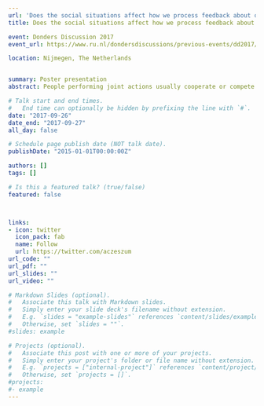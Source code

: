 ```yaml
---
url: 'Does the social situations affect how we process feedback about our actions7'
title: Does the social situations affect how we process feedback about our actions?

event: Donders Discussion 2017
event_url: https://www.ru.nl/dondersdiscussions/previous-events/dd2017/general-dd2017/

location: Nijmegen, The Netherlands


summary: Poster presentation
abstract: People performing joint actions usually cooperate or compete to achieve their joint or individual goals. In the present study, we focused on developing a paradigm investigating interactions between neurophysiological signals as measured by EEG and monetary rewards in cooperative and competitive situations. We investigated the feedback-related negativity (FRN) and the f-P300 event-related potentials elicited by feedback. Twenty pairs (N=40) of participants performed a joint four-alternative forced choice (4AFC) memory task. At the end of each trial, participants received visual feedback related to both their individual performances and the resulting monetary rewards. The feedback included individual and joint errors as well as the resulting positive, negative or neutral monetary rewards. Note, the schema of monetary rewards were dependent on the social situation, i.e., cooperative or competitive. Our preliminary results suggest that the FRN is a generic component evaluating the outcome of an action but it is not modulated by the social situation. However, f-P300, component following FRN is strongly affected by the social situation. Namely, the feedback about our actions in competitive situation elicits significantly more positive ERP responses than in cooperative situation. Moreover, response times in competitive situation are faster than in cooperative situation. Taken together, our results suggest that the behavioral (response times) and neurophysiological (f-P300) measures are modulated by social situations. Furthermore, the FRN component is strictly dependent on the action outcome but it is not modulated by social situations. These results can shed new light on the neural process underpinning reward processing in cooperative and competitive situations. 

# Talk start and end times.
#   End time can optionally be hidden by prefixing the line with `#`.
date: "2017-09-26"
date_end: "2017-09-27"
all_day: false

# Schedule page publish date (NOT talk date).
publishDate: "2015-01-01T00:00:00Z"

authors: []
tags: []

# Is this a featured talk? (true/false)
featured: false



links:
- icon: twitter
  icon_pack: fab
  name: Follow
  url: https://twitter.com/aczeszum
url_code: ""
url_pdf: ""
url_slides: ""
url_video: ""

# Markdown Slides (optional).
#   Associate this talk with Markdown slides.
#   Simply enter your slide deck's filename without extension.
#   E.g. `slides = "example-slides"` references `content/slides/example-slides.md`.
#   Otherwise, set `slides = ""`.
#slides: example

# Projects (optional).
#   Associate this post with one or more of your projects.
#   Simply enter your project's folder or file name without extension.
#   E.g. `projects = ["internal-project"]` references `content/project/deep-learning/index.md`.
#   Otherwise, set `projects = []`.
#projects:
#- example
---
```



